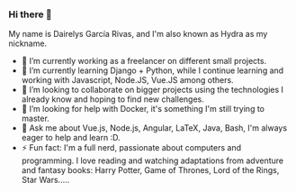 ### Hi there 👋
My name is Dairelys García Rivas, and I'm also known as Hydra as my nickname.

- 🔭 I’m currently working as a freelancer on different small projects.
- 🌱 I’m currently learning Django + Python, while I continue learning and working with Javascript, Node.JS, Vue.JS among others.
- 👯 I’m looking to collaborate on bigger projects using the technologies I already know and hoping to find new challenges.
- 🤔 I’m looking for help with Docker, it's something I'm still trying to master.
- 💬 Ask me about Vue.js, Node.js, Angular, LaTeX, Java, Bash, I'm always eager to help and learn :D.
- ⚡ Fun fact: I'm a full nerd, passionate about computers and programming. I love reading and watching adaptations from adventure and fantasy books: Harry Potter, Game of Thrones, Lord of the Rings, Star Wars.....
